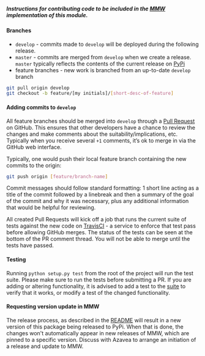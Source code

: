 ##### Instructions for contributing code to be included in the [MMW](https://github.com/WikiWatershed/model-my-watershed) implementation of this module.

#### Branches

* `develop` - commits made to `develop` will be deployed during the following release.
* `master` - commits are merged from `develop` when we create a release.  `master` typically reflects the contents of the current release on [PyPi](https://pypi.python.org/pypi/tr55)
* feature branches - new work is branched from an up-to-date `develop` branch
```bash
git pull origin develop
git checkout -b feature/[my initials]/[short-desc-of-feature]
```


#### Adding commits to `develop`
All feature branches should be merged into `develop` through a [Pull Request](https://help.github.com/articles/using-pull-requests/) on GitHub.  This ensures that other developers have a chance to review the changes and make comments about the suitability/implications, etc.  Typically when you receive several `+1` comments, it’s ok to merge in via the GitHub web interface.

Typically, one would push their local feature branch containing the new commits to the origin:
```bash
git push origin [feature/branch-name]
```

Commit messages should follow standard formatting: 1 short line acting as a title of the commit followed by a linebreak and then a summary of the goal of the commit and why it was necessary, plus any additional information that would be helpful for reviewing.

All created Pull Requests will kick off a job that runs the current suite of tests against the new code on [TravisCI](https://travis-ci.org/WikiWatershed/tr-55) - a service to enforce that test pass before allowing GitHub merges. The status of the tests can be seen at the bottom of the PR comment thread. You will not be able to merge until the tests have passed.

#### Testing
Running `python setup.py test` from the root of the project will run the test suite.  Please make sure to run the tests before submitting a PR.  If you are adding or altering functionality, it is advised to add a test to the [suite](https://github.com/WikiWatershed/tr-55/tree/develop/test) to verify that it works, or modify a test of the changed functionality.


#### Requesting version update in MMW
The release process, as described in the [README](https://github.com/WikiWatershed/tr-55/blob/develop/README.md) will result in a new version of this package being released to PyPi.  When that is done, the changes won't automatically appear in new releases of MMW, which are pinned to a specific version.  Discuss with Azavea to arrange an initiation of a release and update to MMW.
